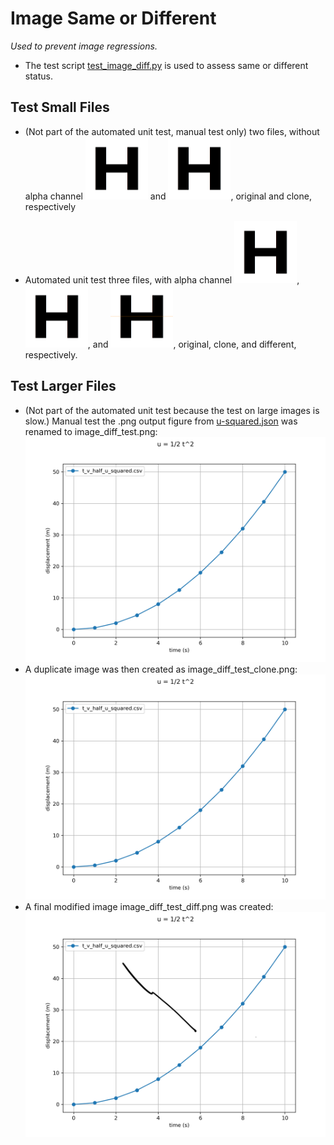 # Image Same or Different

*Used to prevent image regressions.*

* The test script [test_image_diff.py](test_image_diff.py) is used to assess same or different status.

## Test Small Files 

* (Not part of the automated unit test, manual test only) two files, without alpha channel <img alt="H_460_460_px_RGB_634800" src="H_460_460_px_RGB_634800.png" width="100"/> and <img alt="H_460_460_px_RGB_634800_clone" src="H_460_460_px_RGB_634800_clone.png" width="100"/>, original and clone, respectively

* Automated unit test three files, with alpha channel
<img alt="H_460_460_px_RGBA_846400" src="H_460_460_px_RGBA_846400.png" width="100"/>, <img alt="H_460_460_px_RGBA_846400_clone" src="H_460_460_px_RGBA_846400_clone.png" width="100"/>, and <img alt="H_460_460_px_RGBA_846400_diff" src="H_460_460_px_RGBA_846400_diff.png" width="100"/>, original, clone, and different, respectively.

## Test Larger Files

* (Not part of the automated unit test because the test on large images is slow.)  Manual test the .png output figure from [u-squared.json](../differentiation/u-squared.json) was renamed to image_diff_test.png:
![image_diff_test](image_diff_test.png)
* A duplicate image was then created as image_diff_test_clone.png:
![image_diff_test_clone](image_diff_test_clone.png)
* A final modified image image_diff_test_diff.png was created:
![image_diff_test_diff](image_diff_test_diff.png)
